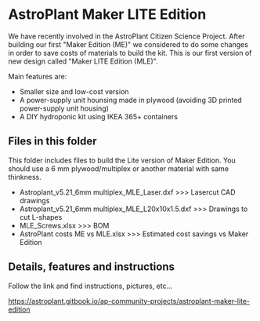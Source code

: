 # AstroPlant Maker LITE Edition

We have recently involved in the AstroPlant Citizen Science Project. After building our first "Maker Edition (ME)" we considered to do some changes in order to save costs of materials to build the kit. This is our first version of new design called "Maker LITE Edition (MLE)".

Main features are:

- Smaller size and low-cost version
- A power-supply unit hounsing made in plywood (avoiding 3D printed power-supply unit housing)
- A DIY hydroponic kit using IKEA 365+ containers

## Files in this folder

This folder includes files to build the Lite version of Maker Edition. You should use a 6 mm plywood/multiplex or another material with same thinkness.

- Astroplant_v5.21_6mm multiplex_MLE_Laser.dxf >>> Lasercut CAD drawings
- Astroplant_v5.21_6mm multiplex_MLE_L20x10x1.5.dxf >>> Drawings to cut L-shapes
- MLE_Screws.xlsx >>> BOM
- AstroPlant costs ME vs MLE.xlsx >>> Estimated cost savings vs Maker Edition

## Details, features and instructions

Follow the link and find instructions, pictures, etc...

https://astroplant.gitbook.io/ap-community-projects/astroplant-maker-lite-edition
